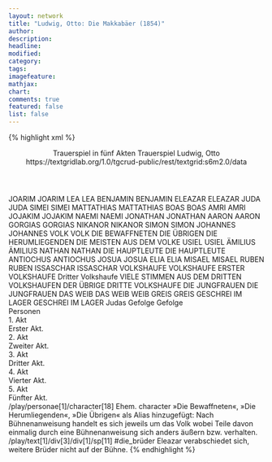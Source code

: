 ```yaml
---
layout: network
title: "Ludwig, Otto: Die Makkabäer (1854)"
author:
description:
headline:
modified:
category:
tags:
imagefeature:
mathjax:
chart:
comments: true
featured: false
list: false
---
```

{% highlight xml %}
<?xml-model href="https://raw.githubusercontent.com/DLiNa/project/master/rules/lina.rnc"?><?xml-model href="https://raw.githubusercontent.com/DLiNa/project/master/rules/lina.sch"?>
<play xmlns="http://lina.digital">
  <header>
    <title>Die Makkabäer</title>
  	<subtitle>Trauerspiel in fünf Akten</subtitle>
  	<genretitle>Trauerspiel</genretitle>
    <author>Ludwig, Otto</author>
    <date when="1852" type="written"/>
  	<date when="1854" type="print"/>
  	<source>https://textgridlab.org/1.0/tgcrud-public/rest/textgrid:s6m2.0/data</source>
  </header>
  <personae>
    <character>
      <name>JOARIM</name>
      <alias xml:id="joarim">
        <name>JOARIM</name>
      </alias>
    </character>
    <character>
      <name>LEA</name>
      <alias xml:id="lea">
        <name>LEA</name>
      </alias>
    </character>
    <character>
      <name>BENJAMIN</name>
      <alias xml:id="benjamin">
        <name>BENJAMIN</name>
      </alias>
    </character>
    <character>
      <name>ELEAZAR</name>
      <alias xml:id="eleazar">
        <name>ELEAZAR</name>
      </alias>
    </character>
    <character>
      <name>JUDA</name>
      <alias xml:id="juda">
        <name>JUDA</name>
      </alias>
    </character>
    <character>
      <name>SIMEI</name>
      <alias xml:id="simei">
        <name>SIMEI</name>
      </alias>
    </character>
    <character>
      <name>MATTATHIAS</name>
      <alias xml:id="mattathias">
        <name>MATTATHIAS</name>
      </alias>
    </character>
    <character>
      <name>BOAS</name>
      <alias xml:id="boas">
        <name>BOAS</name>
      </alias>
    </character>
    <character>
      <name>AMRI</name>
      <alias xml:id="amri">
        <name>AMRI</name>
      </alias>
    </character>
    <character>
      <name>JOJAKIM</name>
      <alias xml:id="jojakim">
        <name>JOJAKIM</name>
      </alias>
    </character>
    <character>
      <name>NAEMI</name>
      <alias xml:id="naemi">
        <name>NAEMI</name>
      </alias>
    </character>
    <character>
      <name>JONATHAN</name>
      <alias xml:id="jonathan">
        <name>JONATHAN</name>
      </alias>
    </character>
    <character>
      <name>AARON</name>
      <alias xml:id="aaron">
        <name>AARON</name>
      </alias>
    </character>
    <character>
      <name>GORGIAS</name>
      <alias xml:id="gorgias">
        <name>GORGIAS</name>
      </alias>
    </character>
    <character>
      <name>NIKANOR</name>
      <alias xml:id="nikanor">
        <name>NIKANOR</name>
      </alias>
    </character>
    <character>
      <name>SIMON</name>
      <alias xml:id="simon">
        <name>SIMON</name>
      </alias>
    </character>
    <character>
      <name>JOHANNES</name>
      <alias xml:id="johannes">
        <name>JOHANNES</name>
      </alias>
    </character>
    <character>
      <name>VOLK</name>
      <alias xml:id="volk">
        <name>VOLK</name>
      </alias>
    	<alias xml:id="die_bewaffneten">
    		<name>DIE BEWAFFNETEN</name>
    	</alias>
    	<alias xml:id="die_übrigen">
    		<name>DIE ÜBRIGEN</name>
    	</alias>
    	<alias xml:id="die_herumliegenden">
    		<name>DIE HERUMLIEGENDEN</name>
    	</alias>
    	<alias xml:id="die_meisten_aus_dem_volke">
    		<name>DIE MEISTEN AUS DEM VOLKE</name>
    	</alias>
    </character>
    <character>
      <name>USIEL</name>
      <alias xml:id="usiel">
        <name>USIEL</name>
      </alias>
    </character>
    <character>
      <name>ÄMILIUS</name>
      <alias xml:id="ämilius">
        <name>ÄMILIUS</name>
      </alias>
    </character>
    <character>
      <name>NATHAN</name>
      <alias xml:id="nathan">
        <name>NATHAN</name>
      </alias>
    </character>
    <character>
      <name>DIE HAUPTLEUTE</name>
      <alias xml:id="die_hauptleute">
        <name>DIE HAUPTLEUTE</name>
      </alias>
    </character>
    <character>
      <name>ANTIOCHUS</name>
      <alias xml:id="antiochus">
        <name>ANTIOCHUS</name>
      </alias>
    </character>
    <character>
      <name>JOSUA</name>
      <alias xml:id="josua">
        <name>JOSUA</name>
      </alias>
    </character>
    <character>
      <name>ELIA</name>
      <alias xml:id="elia">
        <name>ELIA</name>
      </alias>
    </character>
    <character>
      <name>MISAEL</name>
      <alias xml:id="misael">
        <name>MISAEL</name>
      </alias>
    </character>
    <character>
      <name>RUBEN</name>
      <alias xml:id="ruben">
        <name>RUBEN</name>
      </alias>
    </character>
    <character>
      <name>ISSASCHAR</name>
      <alias xml:id="issaschar">
        <name>ISSASCHAR</name>
      </alias>
    </character>
    <character>
      <name>VOLKSHAUFE</name>
      <alias xml:id="volkshaufe">
        <name>VOLKSHAUFE</name>
      </alias>
    	<alias xml:id="erster_volkshaufe">
    		<name>ERSTER VOLKSHAUFE</name>
    	</alias>
    </character>
  	<character>
  		<name>Dritter Volkshaufe</name>
  		<alias xml:id="viele_stimmen_aus_dem_dritten_volkshaufen">
  			<name>VIELE STIMMEN AUS DEM DRITTEN VOLKSHAUFEN</name>
  		</alias>
  		<alias xml:id="der_übrige_dritte_volkshaufe">
  			<name>DER ÜBRIGE DRITTE VOLKSHAUFE</name>
  		</alias>
  	</character>
    <character>
      <name>DIE JUNGFRAUEN</name>
      <alias xml:id="die_jungfrauen">
        <name>DIE JUNGFRAUEN</name>
      </alias>
    </character>
    <character>
      <name>DAS WEIB</name>
      <alias xml:id="das_weib">
        <name>DAS WEIB</name>
      </alias>
    	<alias xml:id="weib">
    		<name>WEIB</name>
    	</alias>
    </character>
    <character>
      <name>GREIS</name>
      <alias xml:id="greis">
        <name>GREIS</name>
      </alias>
    </character>
    <character>
      <name>GESCHREI IM LAGER</name>
      <alias xml:id="geschrei_im_lager">
        <name>GESCHREI IM LAGER</name>
      </alias>
    </character>
  	<character>
  		<name>Judas Gefolge</name>
  		<alias xml:id="judas_gefolge">
  			<name>Gefolge</name>
  		</alias>
  	</character>
  </personae>
  <text>
    <div>
      <head>Personen</head>
    </div>
    <div>
      <head>1. Akt</head>
      <div>
        <head>Erster Akt.</head>
        <sp who="#joarim">
          <amount n="7" unit="speech_acts"/>
          <amount n="188" unit="words"/>
          <amount n="26" unit="lines"/>
          <amount n="982" unit="chars"/>
        </sp>
        <sp who="#lea">
          <amount n="69" unit="speech_acts"/>
          <amount n="1805" unit="words"/>
          <amount n="264" unit="lines"/>
          <amount n="9377" unit="chars"/>
        </sp>
        <sp who="#benjamin">
          <amount n="7" unit="speech_acts"/>
          <amount n="81" unit="words"/>
          <amount n="13" unit="lines"/>
          <amount n="405" unit="chars"/>
        </sp>
        <sp who="#eleazar">
          <amount n="31" unit="speech_acts"/>
          <amount n="629" unit="words"/>
          <amount n="92" unit="lines"/>
          <amount n="3156" unit="chars"/>
        </sp>
        <sp who="#juda">
          <amount n="23" unit="speech_acts"/>
          <amount n="821" unit="words"/>
          <amount n="117" unit="lines"/>
          <amount n="4370" unit="chars"/>
        </sp>
        <sp who="#simei">
          <amount n="13" unit="speech_acts"/>
          <amount n="222" unit="words"/>
          <amount n="36" unit="lines"/>
          <amount n="1186" unit="chars"/>
        </sp>
        <sp who="#mattathias">
          <amount n="26" unit="speech_acts"/>
          <amount n="508" unit="words"/>
          <amount n="77" unit="lines"/>
          <amount n="2744" unit="chars"/>
        </sp>
        <sp who="#boas">
          <amount n="6" unit="speech_acts"/>
          <amount n="73" unit="words"/>
          <amount n="11" unit="lines"/>
          <amount n="383" unit="chars"/>
        </sp>
        <sp who="#amri">
          <amount n="1" unit="speech_acts"/>
          <amount n="16" unit="words"/>
          <amount n="2" unit="lines"/>
          <amount n="83" unit="chars"/>
        </sp>
        <sp who="#jojakim">
          <amount n="10" unit="speech_acts"/>
          <amount n="176" unit="words"/>
          <amount n="28" unit="lines"/>
          <amount n="922" unit="chars"/>
        </sp>
        <sp who="#joarim #benjamin #juda">
          <amount n="1" unit="speech_acts"/>
          <amount n="2" unit="words"/>
          <amount n="1" unit="lines"/>
          <amount n="10" unit="chars"/>
        </sp>
      </div>
    </div>
    <div>
      <head>2. Akt</head>
      <div>
        <head>Zweiter Akt.</head>
        <sp who="#lea">
          <amount n="18" unit="speech_acts"/>
          <amount n="392" unit="words"/>
          <amount n="63" unit="lines"/>
          <amount n="2080" unit="chars"/>
        </sp>
        <sp who="#juda">
          <amount n="35" unit="speech_acts"/>
          <amount n="613" unit="words"/>
          <amount n="94" unit="lines"/>
          <amount n="3173" unit="chars"/>
        </sp>
        <sp who="#naemi">
          <amount n="3" unit="speech_acts"/>
          <amount n="52" unit="words"/>
          <amount n="8" unit="lines"/>
          <amount n="248" unit="chars"/>
        </sp>
        <sp who="#mattathias">
          <amount n="17" unit="speech_acts"/>
          <amount n="617" unit="words"/>
          <amount n="85" unit="lines"/>
          <amount n="3185" unit="chars"/>
        </sp>
        <sp who="#jonathan">
          <amount n="3" unit="speech_acts"/>
          <amount n="9" unit="words"/>
          <amount n="3" unit="lines"/>
          <amount n="43" unit="chars"/>
        </sp>
        <sp who="#eleazar">
          <amount n="16" unit="speech_acts"/>
          <amount n="271" unit="words"/>
          <amount n="44" unit="lines"/>
          <amount n="1375" unit="chars"/>
        </sp>
        <sp who="#jojakim">
          <amount n="11" unit="speech_acts"/>
          <amount n="143" unit="words"/>
          <amount n="25" unit="lines"/>
          <amount n="779" unit="chars"/>
        </sp>
        <sp who="#aaron">
          <amount n="6" unit="speech_acts"/>
          <amount n="35" unit="words"/>
          <amount n="9" unit="lines"/>
          <amount n="192" unit="chars"/>
        </sp>
        <sp who="#simei">
          <amount n="14" unit="speech_acts"/>
          <amount n="85" unit="words"/>
          <amount n="20" unit="lines"/>
          <amount n="423" unit="chars"/>
        </sp>
        <sp who="#boas">
          <amount n="3" unit="speech_acts"/>
          <amount n="49" unit="words"/>
          <amount n="8" unit="lines"/>
          <amount n="272" unit="chars"/>
        </sp>
        <sp who="#amri">
          <amount n="7" unit="speech_acts"/>
          <amount n="124" unit="words"/>
          <amount n="21" unit="lines"/>
          <amount n="649" unit="chars"/>
        </sp>
        <sp who="#gorgias">
          <amount n="18" unit="speech_acts"/>
          <amount n="300" unit="words"/>
          <amount n="54" unit="lines"/>
          <amount n="1675" unit="chars"/>
        </sp>
        <sp who="#nikanor">
          <amount n="17" unit="speech_acts"/>
          <amount n="266" unit="words"/>
          <amount n="42" unit="lines"/>
          <amount n="1454" unit="chars"/>
        </sp>
        <sp who="#simon">
          <amount n="5" unit="speech_acts"/>
          <amount n="76" unit="words"/>
          <amount n="13" unit="lines"/>
          <amount n="398" unit="chars"/>
        </sp>
        <sp who="#johannes">
          <amount n="1" unit="speech_acts"/>
          <amount n="2" unit="words"/>
          <amount n="1" unit="lines"/>
          <amount n="9" unit="chars"/>
        </sp>
        <sp who="#simei">
          <amount n="1" unit="speech_acts"/>
          <amount n="2" unit="words"/>
          <amount n="1" unit="lines"/>
          <amount n="11" unit="chars"/>
        </sp>
        <sp who="#volk">
          <amount n="4" unit="speech_acts"/>
          <amount n="23" unit="words"/>
          <amount n="4" unit="lines"/>
          <amount n="132" unit="chars"/>
        </sp>
        <sp who="#usiel">
          <amount n="1" unit="speech_acts"/>
          <amount n="2" unit="words"/>
          <amount n="1" unit="lines"/>
          <amount n="14" unit="chars"/>
        </sp>
        <sp who="#die_bewaffneten">
          <amount n="1" unit="speech_acts"/>
          <amount n="5" unit="words"/>
          <amount n="1" unit="lines"/>
          <amount n="27" unit="chars"/>
        </sp>
      </div>
    </div>
    <div>
      <head>3. Akt</head>
      <div>
        <head>Dritter Akt.</head>
        <sp who="#jonathan">
          <amount n="3" unit="speech_acts"/>
          <amount n="42" unit="words"/>
          <amount n="7" unit="lines"/>
          <amount n="225" unit="chars"/>
        </sp>
        <sp who="#simon">
          <amount n="14" unit="speech_acts"/>
          <amount n="227" unit="words"/>
          <amount n="36" unit="lines"/>
          <amount n="1190" unit="chars"/>
        </sp>
        <sp who="#juda">
          <amount n="18" unit="speech_acts"/>
          <amount n="1098" unit="words"/>
          <amount n="148" unit="lines"/>
          <amount n="5784" unit="chars"/>
        </sp>
        <sp who="#ämilius">
          <amount n="3" unit="speech_acts"/>
          <amount n="195" unit="words"/>
          <amount n="27" unit="lines"/>
          <amount n="1079" unit="chars"/>
        </sp>
        <sp who="#jojakim">
          <amount n="21" unit="speech_acts"/>
          <amount n="478" unit="words"/>
          <amount n="70" unit="lines"/>
          <amount n="2559" unit="chars"/>
        </sp>
        <sp who="#nathan">
          <amount n="9" unit="speech_acts"/>
          <amount n="137" unit="words"/>
          <amount n="24" unit="lines"/>
          <amount n="765" unit="chars"/>
        </sp>
        <sp who="#usiel">
          <amount n="4" unit="speech_acts"/>
          <amount n="54" unit="words"/>
          <amount n="9" unit="lines"/>
          <amount n="289" unit="chars"/>
        </sp>
        <sp who="#die_hauptleute">
          <amount n="1" unit="speech_acts"/>
          <amount n="6" unit="words"/>
          <amount n="2" unit="lines"/>
          <amount n="31" unit="chars"/>
        </sp>
        <sp who="#antiochus">
          <amount n="6" unit="speech_acts"/>
          <amount n="386" unit="words"/>
          <amount n="51" unit="lines"/>
          <amount n="2045" unit="chars"/>
        </sp>
        <sp who="#eleazar">
          <amount n="3" unit="speech_acts"/>
          <amount n="42" unit="words"/>
          <amount n="7" unit="lines"/>
          <amount n="220" unit="chars"/>
        </sp>
        <sp who="#gorgias">
          <amount n="2" unit="speech_acts"/>
          <amount n="29" unit="words"/>
          <amount n="5" unit="lines"/>
          <amount n="167" unit="chars"/>
        </sp>
        <sp who="#nikanor">
          <amount n="2" unit="speech_acts"/>
          <amount n="34" unit="words"/>
          <amount n="5" unit="lines"/>
          <amount n="180" unit="chars"/>
        </sp>
        <sp who="#josua">
          <amount n="2" unit="speech_acts"/>
          <amount n="11" unit="words"/>
          <amount n="2" unit="lines"/>
          <amount n="51" unit="chars"/>
        </sp>
        <sp who="#elia">
          <amount n="1" unit="speech_acts"/>
          <amount n="3" unit="words"/>
          <amount n="1" unit="lines"/>
          <amount n="22" unit="chars"/>
        </sp>
        <sp who="#misael">
          <amount n="3" unit="speech_acts"/>
          <amount n="12" unit="words"/>
          <amount n="3" unit="lines"/>
          <amount n="74" unit="chars"/>
        </sp>
        <sp who="#ruben">
          <amount n="2" unit="speech_acts"/>
          <amount n="10" unit="words"/>
          <amount n="3" unit="lines"/>
          <amount n="58" unit="chars"/>
        </sp>
        <sp who="#ruben #volkshaufe #misael #elia #josua">
          <amount n="2" unit="speech_acts"/>
          <amount n="7" unit="words"/>
          <amount n="2" unit="lines"/>
          <amount n="34" unit="chars"/>
        </sp>
        <sp who="#issaschar">
          <amount n="8" unit="speech_acts"/>
          <amount n="162" unit="words"/>
          <amount n="25" unit="lines"/>
          <amount n="882" unit="chars"/>
        </sp>
        <sp who="#volkshaufe">
          <amount n="2" unit="speech_acts"/>
          <amount n="22" unit="words"/>
          <amount n="3" unit="lines"/>
          <amount n="114" unit="chars"/>
        </sp>
        <sp who="#lea">
          <amount n="44" unit="speech_acts"/>
          <amount n="901" unit="words"/>
          <amount n="141" unit="lines"/>
          <amount n="4711" unit="chars"/>
        </sp>
        <sp who="#johannes">
          <amount n="4" unit="speech_acts"/>
          <amount n="56" unit="words"/>
          <amount n="10" unit="lines"/>
          <amount n="289" unit="chars"/>
        </sp>
        <sp who="#amri">
          <amount n="20" unit="speech_acts"/>
          <amount n="366" unit="words"/>
          <amount n="61" unit="lines"/>
          <amount n="1930" unit="chars"/>
        </sp>
      	<sp who="#viele_stimmen_aus_dem_dritten_volkshaufen #der_übrige_dritte_volkshaufe">
          <amount n="6" unit="speech_acts"/>
          <amount n="35" unit="words"/>
          <amount n="7" unit="lines"/>
          <amount n="183" unit="chars"/>
        </sp>
        <sp who="#viele_stimmen_aus_dem_dritten_volkshaufen">
          <amount n="1" unit="speech_acts"/>
          <amount n="4" unit="words"/>
          <amount n="1" unit="lines"/>
          <amount n="22" unit="chars"/>
        </sp>
        <sp who="#der_übrige_dritte_volkshaufe">
          <amount n="1" unit="speech_acts"/>
          <amount n="5" unit="words"/>
          <amount n="1" unit="lines"/>
          <amount n="28" unit="chars"/>
        </sp>
        <sp who="#erster_volkshaufe">
          <amount n="3" unit="speech_acts"/>
          <amount n="34" unit="words"/>
          <amount n="4" unit="lines"/>
          <amount n="183" unit="chars"/>
        </sp>
        <sp who="#boas">
          <amount n="8" unit="speech_acts"/>
          <amount n="366" unit="words"/>
          <amount n="50" unit="lines"/>
          <amount n="1880" unit="chars"/>
        </sp>
      	<sp who="#amri #der_übrige_dritte_volkshaufe #viele_stimmen_aus_dem_dritten_volkshaufen">
          <amount n="2" unit="speech_acts"/>
          <amount n="27" unit="words"/>
          <amount n="4" unit="lines"/>
          <amount n="152" unit="chars"/>
        </sp>
        <sp who="#die_meisten_aus_dem_volke">
          <amount n="1" unit="speech_acts"/>
          <amount n="13" unit="words"/>
          <amount n="2" unit="lines"/>
          <amount n="79" unit="chars"/>
        </sp>
        <sp who="#volk">
          <amount n="7" unit="speech_acts"/>
          <amount n="43" unit="words"/>
          <amount n="9" unit="lines"/>
          <amount n="220" unit="chars"/>
        </sp>
        <sp who="#aaron">
          <amount n="2" unit="speech_acts"/>
          <amount n="8" unit="words"/>
          <amount n="2" unit="lines"/>
          <amount n="51" unit="chars"/>
        </sp>
        <sp who="#die_jungfrauen">
          <amount n="1" unit="speech_acts"/>
          <amount n="2" unit="words"/>
          <amount n="1" unit="lines"/>
          <amount n="11" unit="chars"/>
        </sp>
        <sp who="#naemi">
          <amount n="2" unit="speech_acts"/>
          <amount n="19" unit="words"/>
          <amount n="3" unit="lines"/>
          <amount n="92" unit="chars"/>
        </sp>
      </div>
    </div>
    <div>
      <head>4. Akt</head>
      <div>
        <head>Vierter Akt.</head>
        <sp who="#aaron">
          <amount n="5" unit="speech_acts"/>
          <amount n="79" unit="words"/>
          <amount n="12" unit="lines"/>
          <amount n="398" unit="chars"/>
        </sp>
        <sp who="#amri">
          <amount n="13" unit="speech_acts"/>
          <amount n="136" unit="words"/>
          <amount n="28" unit="lines"/>
          <amount n="737" unit="chars"/>
        </sp>
        <sp who="#benjamin">
          <amount n="2" unit="speech_acts"/>
          <amount n="12" unit="words"/>
          <amount n="2" unit="lines"/>
          <amount n="60" unit="chars"/>
        </sp>
        <sp who="#joarim">
          <amount n="3" unit="speech_acts"/>
          <amount n="32" unit="words"/>
          <amount n="6" unit="lines"/>
          <amount n="151" unit="chars"/>
        </sp>
        <sp who="#johannes">
          <amount n="2" unit="speech_acts"/>
          <amount n="35" unit="words"/>
          <amount n="6" unit="lines"/>
          <amount n="180" unit="chars"/>
        </sp>
        <sp who="#lea">
          <amount n="24" unit="speech_acts"/>
          <amount n="947" unit="words"/>
          <amount n="130" unit="lines"/>
          <amount n="4861" unit="chars"/>
        </sp>
        <sp who="#naemi">
          <amount n="27" unit="speech_acts"/>
          <amount n="354" unit="words"/>
          <amount n="56" unit="lines"/>
          <amount n="1824" unit="chars"/>
        </sp>
        <sp who="#juda">
          <amount n="16" unit="speech_acts"/>
          <amount n="697" unit="words"/>
          <amount n="98" unit="lines"/>
          <amount n="3703" unit="chars"/>
        </sp>
        <sp who="#usiel">
          <amount n="1" unit="speech_acts"/>
          <amount n="5" unit="words"/>
          <amount n="1" unit="lines"/>
          <amount n="24" unit="chars"/>
        </sp>
        <sp who="#simon">
          <amount n="12" unit="speech_acts"/>
          <amount n="197" unit="words"/>
          <amount n="31" unit="lines"/>
          <amount n="1065" unit="chars"/>
        </sp>
        <sp who="#jonathan">
          <amount n="13" unit="speech_acts"/>
          <amount n="255" unit="words"/>
          <amount n="39" unit="lines"/>
          <amount n="1392" unit="chars"/>
        </sp>
        <sp who="#das_weib">
          <amount n="2" unit="speech_acts"/>
          <amount n="60" unit="words"/>
          <amount n="8" unit="lines"/>
          <amount n="321" unit="chars"/>
        </sp>
        <sp who="#greis">
          <amount n="2" unit="speech_acts"/>
          <amount n="5" unit="words"/>
          <amount n="2" unit="lines"/>
          <amount n="21" unit="chars"/>
        </sp>
        <sp who="#weib">
          <amount n="5" unit="speech_acts"/>
          <amount n="46" unit="words"/>
          <amount n="8" unit="lines"/>
          <amount n="226" unit="chars"/>
        </sp>
        <sp who="#volk">
          <amount n="7" unit="speech_acts"/>
          <amount n="44" unit="words"/>
          <amount n="10" unit="lines"/>
          <amount n="232" unit="chars"/>
        </sp>
        <sp who="#die_herumliegenden">
          <amount n="1" unit="speech_acts"/>
          <amount n="2" unit="words"/>
          <amount n="1" unit="lines"/>
          <amount n="9" unit="chars"/>
        </sp>
        <sp who="#die_übrigen">
          <amount n="1" unit="speech_acts"/>
          <amount n="2" unit="words"/>
          <amount n="1" unit="lines"/>
          <amount n="9" unit="chars"/>
        </sp>
      </div>
    </div>
    <div>
      <head>5. Akt</head>
      <div>
        <head>Fünfter Akt.</head>
        <sp who="#nikanor">
          <amount n="7" unit="speech_acts"/>
          <amount n="166" unit="words"/>
          <amount n="27" unit="lines"/>
          <amount n="929" unit="chars"/>
        </sp>
        <sp who="#antiochus">
          <amount n="37" unit="speech_acts"/>
          <amount n="429" unit="words"/>
          <amount n="73" unit="lines"/>
          <amount n="2278" unit="chars"/>
        </sp>
        <sp who="#gorgias">
          <amount n="11" unit="speech_acts"/>
          <amount n="449" unit="words"/>
          <amount n="63" unit="lines"/>
          <amount n="2451" unit="chars"/>
        </sp>
        <sp who="#eleazar">
          <amount n="17" unit="speech_acts"/>
          <amount n="505" unit="words"/>
          <amount n="69" unit="lines"/>
          <amount n="2658" unit="chars"/>
        </sp>
        <sp who="#lea">
          <amount n="31" unit="speech_acts"/>
          <amount n="1148" unit="words"/>
          <amount n="159" unit="lines"/>
          <amount n="5902" unit="chars"/>
        </sp>
        <sp who="#benjamin">
          <amount n="4" unit="speech_acts"/>
          <amount n="39" unit="words"/>
          <amount n="7" unit="lines"/>
          <amount n="214" unit="chars"/>
        </sp>
        <sp who="#joarim">
          <amount n="3" unit="speech_acts"/>
          <amount n="33" unit="words"/>
          <amount n="6" unit="lines"/>
          <amount n="169" unit="chars"/>
        </sp>
        <sp who="#johannes">
          <amount n="2" unit="speech_acts"/>
          <amount n="4" unit="words"/>
          <amount n="2" unit="lines"/>
          <amount n="22" unit="chars"/>
        </sp>
        <sp who="#judas_gefolge">
          <amount n="1" unit="speech_acts"/>
          <amount n="5" unit="words"/>
          <amount n="2" unit="lines"/>
          <amount n="26" unit="chars"/>
        </sp>
        <sp who="#geschrei_im_lager">
          <amount n="1" unit="speech_acts"/>
          <amount n="4" unit="words"/>
          <amount n="1" unit="lines"/>
          <amount n="27" unit="chars"/>
        </sp>
        <sp who="#juda">
          <amount n="6" unit="speech_acts"/>
          <amount n="119" unit="words"/>
          <amount n="18" unit="lines"/>
          <amount n="611" unit="chars"/>
        </sp>
      </div>
    </div>
  </text>
	<documentation>
		<change n="1" who="dariokampkaspar" type="adjustSpeaker">
			<path>/play/personae[1]/character[18]</path>
			<orig/>
			<comment>Ehem. character »Die Bewaffneten«, »Die Herumliegenden«, »Die Übrigen« als Alias hinzugefügt: Nach Bühnenanweisung handelt es sich jeweils um das Volk wobei Teile davon einmalig durch eine Bühnenanweisung sich anders äußern bzw. verhalten.</comment>
		</change>
		<change n="2" who="dariokampkaspar" type="expandCollective">
			<path>/play/text[1]/div[3]/div[1]/sp[11]</path>
			<orig>#die_brüder</orig>
			<comment>Eleazar verabschiedet sich, weitere Brüder nicht auf der Bühne.</comment>
		</change>
	</documentation>
</play>
{% endhighlight %}